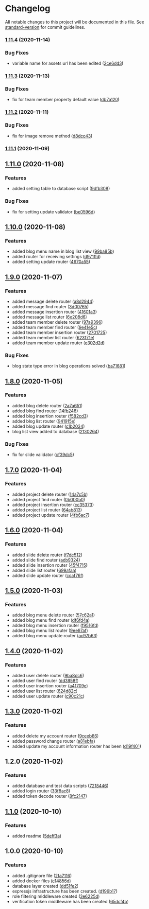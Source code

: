 # Changelog

All notable changes to this project will be documented in this file. See [standard-version](https://github.com/conventional-changelog/standard-version) for commit guidelines.

### [1.11.4](https://github.com/ismetkizgin/cl-serve/compare/v1.11.3...v1.11.4) (2020-11-14)


### Bug Fixes

* variable name for assets url has been edited ([2ce6dd3](https://github.com/ismetkizgin/cl-serve/commit/2ce6dd3f467faa5dd8746bb4ddb2894f9f02d279))

### [1.11.3](https://github.com/ismetkizgin/cl-serve/compare/v1.11.2...v1.11.3) (2020-11-13)


### Bug Fixes

* fix for team member property default value ([db7a120](https://github.com/ismetkizgin/cl-serve/commit/db7a1206fa5fda3d64c71c84ce6d501775c67bcd))

### [1.11.2](https://github.com/ismetkizgin/cl-serve/compare/v1.11.1...v1.11.2) (2020-11-11)


### Bug Fixes

* fix for image remove method ([d8dcc43](https://github.com/ismetkizgin/cl-serve/commit/d8dcc430cfc6a7dfbc606d7e022876f86bf13cf7))

### [1.11.1](https://github.com/ismetkizgin/cl-serve/compare/v1.11.0...v1.11.1) (2020-11-09)

## [1.11.0](https://github.com/ismetkizgin/cl-serve/compare/v1.10.0...v1.11.0) (2020-11-08)


### Features

* added setting table to database script ([9dfb308](https://github.com/ismetkizgin/cl-serve/commit/9dfb308c18654893b54f7c7499197881816b2a37))


### Bug Fixes

* fix for setting update validator ([be0596d](https://github.com/ismetkizgin/cl-serve/commit/be0596d57498fa64a222672ff5e242786b787dca))

## [1.10.0](https://github.com/ismetkizgin/cl-serve/compare/v1.9.0...v1.10.0) (2020-11-08)


### Features

* added blog menu name in blog list view ([99ba85b](https://github.com/ismetkizgin/cl-serve/commit/99ba85b622c2779789e5245570fe7346f1e1a254))
* added router for receiving settings ([d971ffd](https://github.com/ismetkizgin/cl-serve/commit/d971ffd0c442e6cd399039b08d5a4156c406f4fb))
* added setting update router ([4670a55](https://github.com/ismetkizgin/cl-serve/commit/4670a55ddb463b0d231c25af986929db475a8104))

## [1.9.0](https://github.com/ismetkizgin/cl-serve/compare/v1.8.0...v1.9.0) (2020-11-07)


### Features

* added message delete router ([a8d2944](https://github.com/ismetkizgin/cl-serve/commit/a8d29444805031d60bc67bbfe714ced8431bbbfa))
* added message find router ([3d00765](https://github.com/ismetkizgin/cl-serve/commit/3d00765dd76c6a80fc77d32f9f47a0f2ff7ae890))
* added message insertion router ([41601a3](https://github.com/ismetkizgin/cl-serve/commit/41601a32fba9db549c80260e344a7dce9f36efff))
* added message list router ([6e208d6](https://github.com/ismetkizgin/cl-serve/commit/6e208d666dc3c34369751f14aba64eaafc35e1f0))
* added team member delete router ([97a9396](https://github.com/ismetkizgin/cl-serve/commit/97a9396192bdc465659e635374f92aa4ec108d1a))
* added team member find router ([9e41e5c](https://github.com/ismetkizgin/cl-serve/commit/9e41e5ce3a1b12bb4e1a24d8ce817f8f370a427b))
* added team member insertion router ([2701725](https://github.com/ismetkizgin/cl-serve/commit/270172577e91f17c6506c9f0605ad9d2eba742f0))
* added team member list router ([623171e](https://github.com/ismetkizgin/cl-serve/commit/623171e7d502ee6dadcce1883f4ae1975ed82416))
* added team member update router ([e302d2d](https://github.com/ismetkizgin/cl-serve/commit/e302d2d0ec7f5d74c0b347d1de190f521779e411))


### Bug Fixes

* blog state type error in blog operations solved ([ba71681](https://github.com/ismetkizgin/cl-serve/commit/ba7168165452d8cfed82c09cc91685cb44302042))

## [1.8.0](https://github.com/ismetkizgin/cl-serve/compare/v1.7.0...v1.8.0) (2020-11-05)


### Features

* added blog delete router ([2a7a651](https://github.com/ismetkizgin/cl-serve/commit/2a7a651af261c770595cdca214845dff1b0194c6))
* added blog find router ([14fb246](https://github.com/ismetkizgin/cl-serve/commit/14fb24668816bb7a3fd24a57a9cc4fc909d25b10))
* added blog insertion router ([f582cd3](https://github.com/ismetkizgin/cl-serve/commit/f582cd3cd7cf2148e10b6ba8a81d960be947f240))
* added blog list router ([941915e](https://github.com/ismetkizgin/cl-serve/commit/941915e358c474962caac42244292bc6fc19e60e))
* added blog update router ([c1b2034](https://github.com/ismetkizgin/cl-serve/commit/c1b20341a593454a945ea2ec211da839373b5ec9))
* blog list view added to database ([2130264](https://github.com/ismetkizgin/cl-serve/commit/2130264553be1f616466792f8c2f2221a62cce68))


### Bug Fixes

* fix for slide validator ([cf39dc5](https://github.com/ismetkizgin/cl-serve/commit/cf39dc5e28a6af14e2521f8c516c93a261e38044))

## [1.7.0](https://github.com/ismetkizgin/cl-serve/compare/v1.6.0...v1.7.0) (2020-11-04)


### Features

* added project delete router ([14a7c5b](https://github.com/ismetkizgin/cl-serve/commit/14a7c5b10a6fe04c65a47fba7d2bfedab64a4ee0))
* added project find router ([0b000b0](https://github.com/ismetkizgin/cl-serve/commit/0b000b090caf124f133325064b59ba576a913ef4))
* added project insertion router ([cc35373](https://github.com/ismetkizgin/cl-serve/commit/cc353734e4894c846d15e492c0f900db83687677))
* added project list router ([64ab813](https://github.com/ismetkizgin/cl-serve/commit/64ab81310589ca13b778a0e196ac538ca30a356d))
* added project update router ([4fb6ac7](https://github.com/ismetkizgin/cl-serve/commit/4fb6ac7c1dd58622e4a7e19f5b50fc0af406bd21))

## [1.6.0](https://github.com/ismetkizgin/cl-serve/compare/v1.5.0...v1.6.0) (2020-11-04)


### Features

* added slide delete router ([f7dc512](https://github.com/ismetkizgin/cl-serve/commit/f7dc512958c8cb3cb53eb565e057ce04787e1ac0))
* added slide find router ([adb9324](https://github.com/ismetkizgin/cl-serve/commit/adb932413a4aa62bbf39d6bc5777170e193a89f3))
* added slide insertion router ([45f4715](https://github.com/ismetkizgin/cl-serve/commit/45f47150d7129d9f5e5f0edc45a58d8f2a447c99))
* added slide list router ([699afaa](https://github.com/ismetkizgin/cl-serve/commit/699afaa653f292f8139ed10ea89f04a03525d750))
* added slide update router ([ccaf76f](https://github.com/ismetkizgin/cl-serve/commit/ccaf76f14d1e7f43975ba812cbb3aefbec2fae07))

## [1.5.0](https://github.com/ismetkizgin/cl-serve/compare/v1.4.0...v1.5.0) (2020-11-03)


### Features

* added blog menu delete router ([57c62a1](https://github.com/ismetkizgin/cl-serve/commit/57c62a1748ee951b480440a72324a1ce8c7825b1))
* added blog menu find router ([df6fd4a](https://github.com/ismetkizgin/cl-serve/commit/df6fd4a7766cdb8e93f494e7e3442e4f6f0378e4))
* added blog menu insertion router ([f9516fd](https://github.com/ismetkizgin/cl-serve/commit/f9516fdecbc2698c3d28f7219d7fb1025352162f))
* added blog menu list router ([9ee97af](https://github.com/ismetkizgin/cl-serve/commit/9ee97af5b8aa439e9b4aa9340f2751a9cbc98346))
* added blog menu update router ([ac97b63](https://github.com/ismetkizgin/cl-serve/commit/ac97b631f864cdc65686ba564cb89ff700b17389))

## [1.4.0](https://github.com/ismetkizgin/cl-serve/compare/v1.3.0...v1.4.0) (2020-11-02)


### Features

* added user delete router ([9ba8dc6](https://github.com/ismetkizgin/cl-serve/commit/9ba8dc609e9e187ab85b789f343bf6dfe7cbfc91))
* added user find router ([dd3858f](https://github.com/ismetkizgin/cl-serve/commit/dd3858f2e42d7d7620a25fd6e7067f560688cdde))
* added user insertion router ([a41709e](https://github.com/ismetkizgin/cl-serve/commit/a41709e9ad170f4bb6db80f719c2f543022d94d1))
* added user list router ([624d82c](https://github.com/ismetkizgin/cl-serve/commit/624d82c95a2d7469c852d4337e129111521b7abc))
* added user update router ([c90c21c](https://github.com/ismetkizgin/cl-serve/commit/c90c21cf4d0d712be52976c6b3b01126536b43a6))

## [1.3.0](https://github.com/ismetkizgin/cl-serve/compare/v1.2.0...v1.3.0) (2020-11-02)


### Features

* added delete my account router ([9ceeb86](https://github.com/ismetkizgin/cl-serve/commit/9ceeb86cc2996afe9579783936ad90ee5ca6444b))
* added password change router ([a81ebfa](https://github.com/ismetkizgin/cl-serve/commit/a81ebfa747cbb7e555c2e89930a5576e6d8a1ded))
* added update my account information router has been ([d19f401](https://github.com/ismetkizgin/cl-serve/commit/d19f401d2b9ec415bcbe63d92a371ebce6e6a76e))

## 1.2.0 (2020-11-02)


### Features

* added database and test data scripts ([7218446](https://github.com/ismetkizgin/cl-serve/commit/7218446843dc5f6f587c9a31bcffb0f37b2b82a9))
* added login router ([33f8ac8](https://github.com/ismetkizgin/cl-serve/commit/33f8ac8e36aa8a34ffb7a625adbe391db745806a))
* added token decode router ([8fc2147](https://github.com/ismetkizgin/cl-serve/commit/8fc21477ae55fab793b065a26990e0c9d5af5fbb))

## [1.1.0](https://github.com/ismetkizgin/cl-serve/compare/v1.0.0...v1.1.0) (2020-10-10)


### Features

* added readme ([5deff3a](https://github.com/ismetkizgin/cl-serve/commit/5deff3abedda678b619af1bfd3b742b79e4aa2b5))

## 1.0.0 (2020-10-10)


### Features

* added .gitignore file ([2fa7116](https://github.com/ismetkizgin/cl-serve/commit/2fa71168510d2b80139ef65ec5fa6e94639a0c19))
* added docker files ([c14856d](https://github.com/ismetkizgin/cl-serve/commit/c14856d26e05133bbd2f4a71063d8e988b7ba0ac))
* database layer created ([dd51fe2](https://github.com/ismetkizgin/cl-serve/commit/dd51fe2f63993fe160bdbde299f872ed28a92c66))
* expressjs infrastructure has been created. ([d196b17](https://github.com/ismetkizgin/cl-serve/commit/d196b17495142284d47d7a291774182376d145bf))
* role filtering middleware created ([3e6225d](https://github.com/ismetkizgin/cl-serve/commit/3e6225dd7cbd70342436c1040086a31a6c816d91))
* verification token middleware has been created ([65dcf4b](https://github.com/ismetkizgin/cl-serve/commit/65dcf4b0b96c596912672e9bba65beaef51c7c76))
